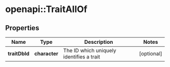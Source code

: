 # openapi::TraitAllOf

## Properties
Name | Type | Description | Notes
------------ | ------------- | ------------- | -------------
**traitDbId** | **character** | The ID which uniquely identifies a trait | [optional] 


